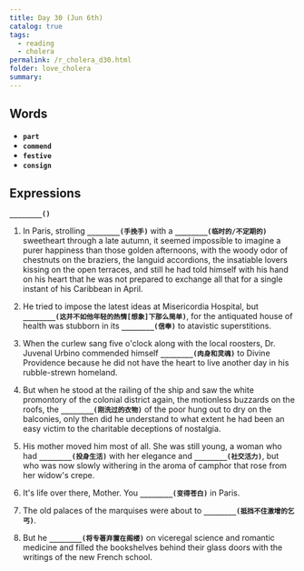 ```yaml
---
title: Day 30 (Jun 6th)
catalog: true
tags: 
  - reading
  - cholera
permalink: /r_cholera_d30.html
folder: love_cholera
summary: 
---
```


## Words

-   <b data-toggle="tooltip" data-original-title="{{site.data.glossary.part}}">`part`</b>
-   <b data-toggle="tooltip" data-original-title="{{site.data.glossary.commend}}">`commend`</b>
-   <b data-toggle="tooltip" data-original-title="{{site.data.glossary.festive}}">`festive`</b>
-   <b data-toggle="tooltip" data-original-title="{{site.data.glossary.consign}}">`consign`</b>


## Expressions

<b data-toggle="tooltip" data-original-title="{{site.data.answers.30_a}}">`________()`</b>

1.  In Paris, strolling <b data-toggle="tooltip" data-original-title="{{site.data.answers.30_a}}">`________(手挽手)`</b> with a <b data-toggle="tooltip" data-original-title="{{site.data.answers.30_a}}">`________(临时的/不定期的)`</b> sweetheart through a late autumn, it seemed impossible to imagine a purer happiness than those golden afternoons, with the woody odor of chestnuts on the braziers, the languid accordions, the insatiable lovers kissing on the open terraces, and still he had told himself with his hand on his heart that he was not prepared to exchange all that for a single instant of his Caribbean in April.

2.  He tried to impose the latest ideas at Misericordia Hospital, but <b data-toggle="tooltip" data-original-title="{{site.data.answers.30_b}}">`________(这并不如他年轻的热情[想象]下那么简单)`</b>, for the antiquated house of health was stubborn in its <b data-toggle="tooltip" data-original-title="{{site.data.answers.30_b2}}">`________(信奉)`</b> to atavistic superstitions.

3.  When the curlew sang five o'clock along with the local roosters, Dr. Juvenal Urbino commended himself <b data-toggle="tooltip" data-original-title="{{site.data.answers.30_c}}">`________(肉身和灵魂)`</b> to Divine Providence because he did not have the heart to live another day in his rubble-strewn homeland.

4.  But when he stood at the railing of the ship and saw the white promontory of the colonial district again, the motionless buzzards on the roofs, the <b data-toggle="tooltip" data-original-title="{{site.data.answers.30_a}}">`________(刚洗过的衣物)`</b> of the poor hung out to dry on the balconies, only then did he understand to what extent he had been an easy victim to the charitable deceptions of nostalgia.

5.  His mother moved him most of all. She was still young, a woman who had <b data-toggle="tooltip" data-original-title="{{site.data.answers.30_e}}">`________(投身生活)`</b> with her elegance and <b data-toggle="tooltip" data-original-title="{{site.data.answers.30_e2}}">`________(社交活力)`</b>, but who was now slowly withering in the aroma of camphor that rose from her widow's crepe. 

6.  It's life over there, Mother. You <b data-toggle="tooltip" data-original-title="{{site.data.answers.30_f}}">`________(变得苍白)`</b> in Paris.

7.  The old palaces of the marquises were about to <b data-toggle="tooltip" data-original-title="{{site.data.answers.30_g}}">`________(抵挡不住激增的乞丐)`</b>.

8.  But he <b data-toggle="tooltip" data-original-title="{{site.data.answers.30_h}}">`________(将专著弃置在阁楼)`</b> on viceregal science and romantic medicine and filled the bookshelves behind their glass doors with the writings of the new French school.

